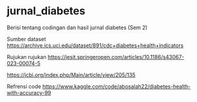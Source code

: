 # jurnal_diabetes
Berisi tentang codingan dan hasil jurnal diabetes (Sem 2)

Sumber dataset https://archive.ics.uci.edu/dataset/891/cdc+diabetes+health+indicators

Rujukan rujukan https://jesit.springeropen.com/articles/10.1186/s43067-023-00074-5

https://jcbi.org/index.php/Main/article/view/205/135


Refrensi code 
https://www.kaggle.com/code/abosalah22/diabetes-health-with-accuracy-99
